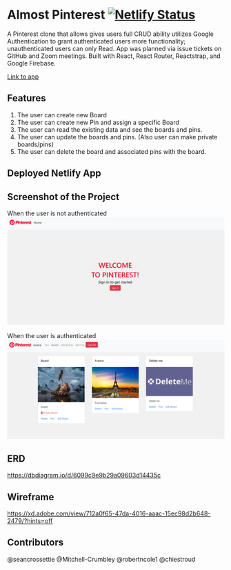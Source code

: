 # Almost Pinterest [![Netlify Status](https://api.netlify.com/api/v1/badges/0b7300d0-9b6a-4ecb-bf92-f8d0172404ea/deploy-status)](https://app.netlify.com/sites/almost-pinterest-react/deploys)
A Pinterest clone that allows gives users full CRUD ability utilizes Google Authentication to grant authenticated users more functionality; unauthenticated users can only Read. App was planned via issue tickets on GitHub and Zoom meetings. Built with React, React Router, Reactstrap, and Google Firebase.

[Link to app](https://almost-pinterest-react.netlify.app/)

## Features
1. The user can create new Board
2. The user can create new Pin and assign a specific Board
3. The user can read the existing data and see the boards and pins.
4. The user can update the boards and pins. (Also user can make private boards/pins)
5. The user can delete the board and associated pins with the board.

## Deployed Netlify App

## Screenshot of the Project
<p float="left">When the user is not authenticated
  <img src="./src/assets/notloggedin.png" width="800">
</p>
<p float="left">When the user is authenticated
  <img src="./src/assets/authenticated.png" width="800">
</p>


## ERD
https://dbdiagram.io/d/6099c9e9b29a09603d14435c

## Wireframe
https://xd.adobe.com/view/712a0f65-47da-4016-aaac-15ec98d2b648-2479/?hints=off


## Contributors
@seancrossettie @Mitchell-Crumbley @robertncole1 @chiestroud
